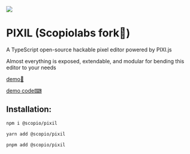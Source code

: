 <img src="./public/pixil_logox200.png"/>

# PIXIL (Scopiolabs fork🍴)

A TypeScript open-source hackable pixel editor powered by PIXI.js

Almost everything is exposed, extendable, and modular for bending this editor to your needs

[demo🎨](https://2mer.github.io/#/PIXIL/)

[demo code⌨](https://github.com/2mer/2mer.github.io/blob/master/src/screens/PIXIL/Demo.tsx)

## Installation:
```sh
npm i @scopio/pixil
```
```sh
yarn add @scopio/pixil
```
```sh
pnpm add @scopio/pixil
```
